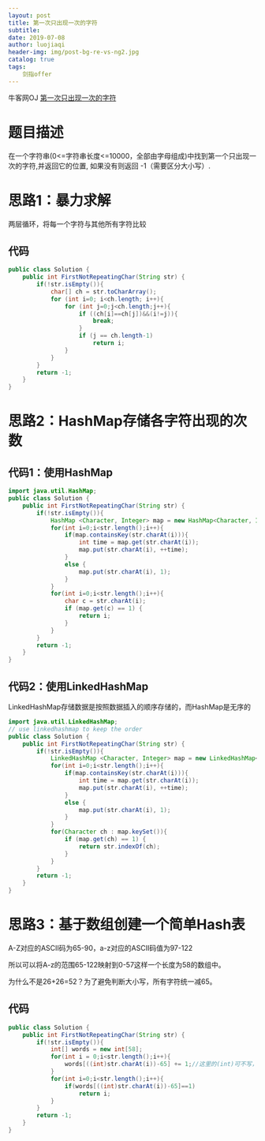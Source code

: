 ```yaml
---
layout: post                          
title: 第一次只出现一次的字符                             
subtitle:                             
date: 2019-07-08                      
author: luojiaqi                      
header-img: img/post-bg-re-vs-ng2.jpg 
catalog: true                         
tags:                                 
    剑指offer                             
---
```

牛客网OJ [第一次只出现一次的字符](<https://www.nowcoder.com/practice/1c82e8cf713b4bbeb2a5b31cf5b0417c?tpId=13&tqId=11187&tPage=2&rp=1&ru=%2Fta%2Fcoding-interviews&qru=%2Fta%2Fcoding-interviews%2Fquestion-ranking>)

# 题目描述

在一个字符串(0<=字符串长度<=10000，全部由字母组成)中找到第一个只出现一次的字符,并返回它的位置, 如果没有则返回 -1（需要区分大小写）.

# 思路1：暴力求解

两层循环，将每一个字符与其他所有字符比较

## 代码

```java
public class Solution {
    public int FirstNotRepeatingChar(String str) {
        if(!str.isEmpty()){
            char[] ch = str.toCharArray();
            for (int i=0; i<ch.length; i++){
                for (int j=0;j<ch.length;j++){
                    if ((ch[i]==ch[j])&&(i!=j)){
                        break;
                    }
                    if (j == ch.length-1)
                        return i;
                }
            }
        }
        return -1;
    }
}
```

# 思路2：HashMap存储各字符出现的次数



## 代码1：使用HashMap

```java
import java.util.HashMap;
public class Solution {
    public int FirstNotRepeatingChar(String str) {
        if(!str.isEmpty()){
            HashMap <Character, Integer> map = new HashMap<Character, Integer>();
            for(int i=0;i<str.length();i++){
                if(map.containsKey(str.charAt(i))){
                    int time = map.get(str.charAt(i));
                    map.put(str.charAt(i), ++time);
                }
                else {
                    map.put(str.charAt(i), 1);
                }
            }
            for(int i=0;i<str.length();i++){
                char c = str.charAt(i);
                if (map.get(c) == 1) {
                    return i;
                }
            }
        }
        return -1;
    }
}
```

## 代码2：使用LinkedHashMap

LinkedHashMap存储数据是按照数据插入的顺序存储的，而HashMap是无序的

```java
import java.util.LinkedHashMap;
// use linkedhashmap to keep the order
public class Solution {
    public int FirstNotRepeatingChar(String str) {
        if(!str.isEmpty()){
            LinkedHashMap <Character, Integer> map = new LinkedHashMap<Character, Integer>();
            for(int i=0;i<str.length();i++){
                if(map.containsKey(str.charAt(i))){
                    int time = map.get(str.charAt(i));
                    map.put(str.charAt(i), ++time);
                }
                else {
                    map.put(str.charAt(i), 1);
                }
            }       
            for(Character ch : map.keySet()){
                if (map.get(ch) == 1) {
                    return str.indexOf(ch);
                }
            }
        }
        return -1;
    }
}
```

# 思路3：基于数组创建一个简单Hash表

A-Z对应的ASCII码为65-90，a-z对应的ASCII码值为97-122

所以可以将A-z的范围65-122映射到0-57这样一个长度为58的数组中。

为什么不是26+26=52？为了避免判断大小写，所有字符统一减65。

## 代码

```java
public class Solution {
    public int FirstNotRepeatingChar(String str) {
        if(!str.isEmpty()){    
            int[] words = new int[58];
            for(int i = 0;i<str.length();i++){
                words[((int)str.charAt(i))-65] += 1;//这里的(int)可不写，字符与数字相加减会自动转型
            }
            for(int i=0;i<str.length();i++){
                if(words[((int)str.charAt(i))-65]==1)
                    return i;
            }
        }
        return -1;
    }
}
```

